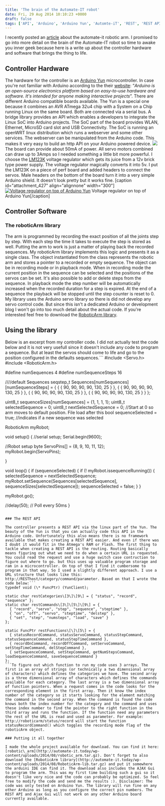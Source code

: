 ```yaml
---
title: 'The brain of the Automate-IT robot'
date: Fri, 29 Aug 2014 10:10:23 +0000
draft: false
tags: ['API', 'Arduino', 'Arduino Yun', 'Automte-iT', 'REST', 'REST API', 'Robot', 'Robotic arm', 'Robotics and Electronics', 'Servo', 'Servo Motor', 'Yun']
---
```


I recently posted an [article](http://automate-it.today/automate-it-robot/%20) about the automate-it robotic arm. I promised to go into more detail on the brain of the Automate-IT robot so time to awake you inner geek because here is a write up about the controller hardware and software that brings the thing to life.

Controller Hardware
-------------------

The hardware for the controller is an [Arduino Yun](http://arduino.cc/en/Main/ArduinoBoardYun) microcontroller. In case you're not familiar with Arduino according to the their [website](http://www.arduino.cc): “_Arduino is an open-source electronics platform based on easy-to-use hardware and software. It's intended for anyone making interactive projects_”. There are different Arduino compatible boards available. The Yun is a special one because it combines an AVR ATmega 32u4 chip with a System on a Chip running Linux on the same board. Both are connected via a serial bus. A bridge library provides an API which enables a developers to integrate the Linux SoC into Arduino projects. The SoC part of the board provides WLAN, Ethernet, MicroSD card slot and USB Connectivity. The SoC is running an openWRT linux distribution which runs a webserver and some other services. The webserver can be manipulated from the Arduino code. This makes it very easy to build an http API on your Arduino powered device. ![](http://arduino.cc/en/uploads/Main/ArduinoYunFront_2_450px.jpg) The board can provide about 50mA of power. All servo motors combined can draw up to 3Amps so I needed something a little bit more powerful. I choose the [LM123K](http://pdf.datasheetcatalog.com/datasheets/208/49366_DS.pdf) voltage regulator which gets its juice from a 12v brick type power supply. The voltage regulator magically converts it into 5v. I put the LM123K on a piece of perf board and added headers to connect the servos. Male headers on the bottom of the board turn it into a very simple Arduino shield. It doesn't look pretty but it works fine. \[caption id="attachment\_427" align="alignnone" width="300"\][![Voltage regulator on top of Arduino Yun](http://automate-it.today/wp-content/uploads/2014/07/2014-07-03-16.48.01-300x168.jpg)](http://automate-it.today/wp-content/uploads/2014/07/2014-07-03-16.48.01.jpg) Voltage regulator on top of Arduino Yun\[/caption\]

Controller Software
-------------------

### The roboticArm library

The arm is programmed by recording the exact position of all the joints step by step. With each step the time it takes to execute the step is stored as well. Putting the arm to work is just a matter of playing back the recorded sequences. My roboticArm library implements this logic and presents it as a single class. The object instantiated from the class represents the robotic arm and stores a pointer to a recorded or empty sequence. The object can be in recording mode or in playback mode. When in recording mode the current position in the sequence can be selected and the positions of the servos can be set. It's also possible to add or delete steps from the sequence. In playback mode the step number will be automatically increased when the recorded duration for a step is expired. At the end of a sequence the playback will be stopped until the step counter is reset to 0. My library uses the Arduino servo library so there is did not develop any servo control code. But since this isn't a dedicated Arduino or development blog I won't go into too much detail about the actual code. If you're interested feel free to download the [RoboticArm library](http://automate-it.today/automate-robot-brain/roboticarm-lib-tar/).

Using the library
-----------------

Below is an excerpt from my controller code. I did not actually test the code below and it is not very usefull since it doesn't include any code to program a sequence. But at least the servos should come to life and go to the position configured in the defaults sequences.```
#include <Servo.h>
#include <RoboticArm.h>

#define numSequences 4
#define numSequenceSteps 16

////default Sequences
seqstep\_t Sequences\[numSequences\]\[numSequenceSteps\] =
{
  {
    { 90, 90, 90, 90, 130, 25 }
  },
  {
    { 90, 90, 90, 90, 130, 25 }
  },
  {
    { 90, 90, 90, 90, 130, 25 }
  },
  {
    { 90, 90, 90, 90, 130, 25 }
  }
};

uint8\_t sequenceSizes\[numSequences\] = {1, 1, 1, 1};
uint8\_t selectedSequence = 0;
uint8\_t nextSelectedSequence = 0; //Start at 0 so arm moves to default position. File load after this
bool sequenceSelected = true; //indicates if a new sequence was selected

RoboticArm myRobot;

void setup() {
  //serial setup;
  Serial.begin(9600);

  //Robot setup
  byte ServoPins\[\] = {8, 9, 10, 11, 12};
  myRobot.begin(ServoPins);

}

void loop() {
  if (sequenceSelected) {
    if (! myRobot.issequenceRunning()) {
      selectedSequence = nextSelectedSequence;
      myRobot.setSequence(Sequences\[selectedSequence\], sequenceSizes\[selectedSequence\]);
      sequenceSelected = false;
    }
  }

  myRobot.go();

  //delay(50); // Poll every 50ms
}


```

### The REST API

The controller presents a REST API via the linux part of the Yun. The beauty of the Yun is that you can actually code this API in the Arduino code. Unfortunately this also means there is no framework available that makes creating a REST API easier. And even if there was I doubt it would fit in the Atmega's RAM or Flash. The first thing to tackle when creating a REST API is the routing. Routing basically means figuring out what we need to do when a certain URL is requested. You could read the request and use a huge switch case contruction to figure out where to go. but this uses up valuable program storage and ram in a microcontroller. On top of that I find it cumbersome to program in that way. So I used a slightly different approach. I use a URL structure that looks like this: http://RESThost/category/command/parameter. Based on that I wrote the code below:```
typedef void (\* FuncPtr) (YunClient);

static char restCategories\[3\]\[9\] = { "status", "record", "sequence" };
static char restCommands\[3\]\[5\]\[9\] = {
  { "record", "servo", "step", "sequence", "steptime" },
  { "on", "off", "servo", "steptime", "delstep" },
  { "set", "step", "numsteps", "load", "save" }
};

static FuncPtr restFunctions\[\]\[5\] = {
  { statusRecordCommand, statusServoCommand, statusStepCommand, statusSequenceCommand, statusStepTimeCommand },
  { recordOnCommand, recordOffCommand, setServoCommand, setStepTimeCommand, delStepCommand },
  { setSequenceCommand, setStepCommand, getNumStepsCommand, loadSequenceCommand, saveSequenceCommand }
};
```To figure out which function to run my code uses 3 arrays. The first is an array of strings (or technically a two dimensional array of characters) which defines the categories we have. The second array is a three dimensional array of characters which defines the commands available for each category. The last array is a two dimensional array of function pointers. When a request comes in the code looks for the corresponding element in the first array. Then it know the index number of the category so it starts looking for the element matching the command in the second array. When the command is found the code knows both the index number for the category and the command and uses these index number to find the pointer to the right function in the third array and runs the function. If the function need any parameters the rest of the URL is read and used as parameter. For example: http://roboticarm/status/record will start the function statusRecordCommand() which toggles the recording mode flag of the roboticArm object.

### Putting it all together

I made the whole project available for download. You can find it here: [robotic\_arm](http://automate-it.today/wp-content/uploads/2014/08/robotic_arm.tar.gz). Don't forget to also download the [RoboticArm library](http://automate-it.today/wp-content/uploads/2014/08/RoboticArm-lib.tar.gz) and put it somewhere the arduini IDE can find it. The download also includes the AJAX Gui to program the arm. This was my first time building such a gui so it doesn't like very nice and the code can probably be optimized. So feel free to modify the code and send me the results :). Disclaimer: The code was only tested on Arduino Yun. The library will run fine on any other Arduino as long as you configure the correct pin numbers. The REST API and Ajax Gui will not work on any other Arduino board currently available.